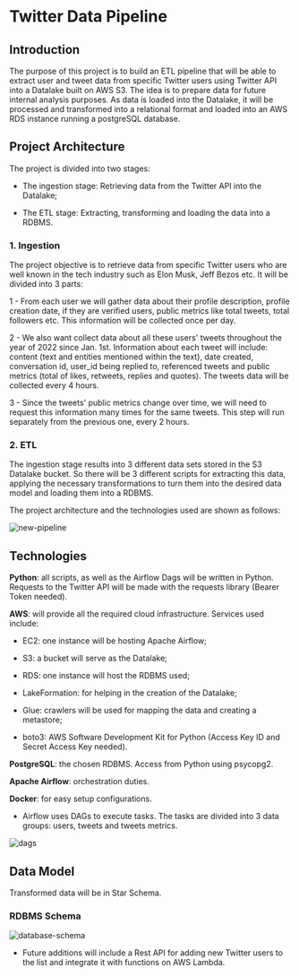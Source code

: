 # Twitter Data Pipeline

## Introduction

The purpose of this project is to build an ETL pipeline that will be able to extract user and tweet data from specific Twitter users using Twitter API into a Datalake built on AWS S3.
The idea is to prepare data for future internal analysis purposes.
As data is loaded into the Datalake, it will be processed and transformed into a relational format and loaded into an AWS RDS instance running a postgreSQL database.

## Project Architecture

The project is divided into two stages: 

- The ingestion stage: Retrieving data from the Twitter API into the Datalake; 

- The ETL stage: Extracting, transforming and loading the data into a RDBMS.

### 1. Ingestion

The project objective is to retrieve data from specific Twitter users who are well known in the tech industry such as Elon Musk, Jeff Bezos etc.
It will be divided into 3 parts:

1 - From each user we will gather data about their profile description, profile creation date, if they are verified users, public metrics like total tweets, total followers etc.
This information will be collected once per day.

2 - We also want collect data about all these users' tweets throughout the year of 2022 since Jan. 1st. Information about each tweet will include: content (text and entities mentioned within the text), date created, conversation id, user_id being replied to, referenced tweets and public metrics (total of likes, retweets, replies and quotes).
The tweets data will be collected every 4 hours.

3 - Since the tweets' public metrics change over time, we will need to request this information many times for the same tweets. This step will run separately from the previous one, every 2 hours.

### 2. ETL

The ingestion stage results into 3 different data sets stored in the S3 Datalake bucket.
So there will be 3 different scripts for extracting this data, applying the necessary transformations to turn them into the desired data model and loading them into a RDBMS.

The project architecture and the technologies used are shown as follows:

![new-pipeline](https://user-images.githubusercontent.com/68711010/165172954-04086660-287b-4a1f-ad66-eb3e013d5401.png)

## Technologies

**Python**: all scripts, as well as the Airflow Dags will be written in Python. Requests to the Twitter API will be made with the requests library (Bearer Token needed).

**AWS**: will provide all the required cloud infrastructure. Services used include:

- EC2: one instance will be hosting Apache Airflow;

-	S3: a bucket will serve as the Datalake;

-	RDS: one instance will host the RDBMS used;

-	LakeFormation: for helping in the creation of the Datalake;

-	Glue: crawlers will be used for mapping the data and creating a metastore;

-	boto3: AWS Software Development Kit for Python (Access Key ID and Secret Access Key needed).

**PostgreSQL**: the chosen RDBMS. Access from Python using psycopg2.

**Apache Airflow**: orchestration duties.

**Docker**: for easy setup configurations.

- Airflow uses DAGs to execute tasks. The tasks are divided into 3 data groups: users, tweets and tweets metrics.

![dags](https://user-images.githubusercontent.com/68711010/163054608-c4892c31-351c-49cd-b7d4-638fce19008e.png)

## Data Model

Transformed data will be in Star Schema.

### RDBMS Schema

![database-schema](https://user-images.githubusercontent.com/68711010/162328942-d5031a9a-5b83-4864-80c7-d3453e1e6c95.png)

- Future additions will include a Rest API for adding new Twitter users to the list and integrate it with functions on AWS Lambda.
